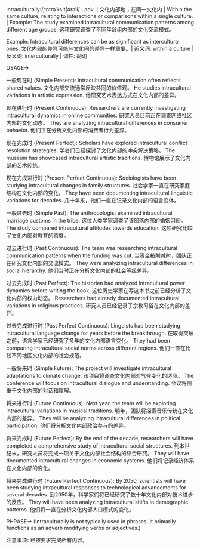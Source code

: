 intraculturally:/ˌɪntrəˈkʌltʃərəli/ | adv. | 文化内部地；在同一文化内 | Within the same culture; relating to interactions or comparisons within a single culture. |  Example: The study examined intracultural communication patterns among different age groups. 这项研究调查了不同年龄组内部的文化交流模式。

Example: Intracultural differences can be as significant as intercultural ones.  文化内部的差异可能与文化间的差异一样重要。| 近义词: within a culture | 反义词: interculturally | 词性: 副词


USAGE->

一般现在时 (Simple Present):
Intracultural communication often reflects shared values. 文化内部交流通常反映共同的价值观。
He studies intracultural variations in artistic expression. 他研究艺术表达方式在文化内部的差异。


现在进行时 (Present Continuous):
Researchers are currently investigating intracultural dynamics in online communities. 研究人员目前正在调查网络社区内部的文化动态。
They are analyzing intracultural differences in consumer behavior. 他们正在分析文化内部的消费者行为差异。


现在完成时 (Present Perfect):
Scholars have explored intracultural conflict resolution strategies. 学者们已经探讨了文化内部的冲突解决策略。
The museum has showcased intracultural artistic traditions. 博物馆展示了文化内部的艺术传统。


现在完成进行时 (Present Perfect Continuous):
Sociologists have been studying intracultural changes in family structures. 社会学家一直在研究家庭结构在文化内部的变化。
They have been documenting intracultural linguistic variations for decades. 几十年来，他们一直在记录文化内部的语言变体。


一般过去时 (Simple Past):
The anthropologist examined intracultural marriage customs in the tribe.  这位人类学家调查了该部落内部的婚姻习俗。
The study compared intracultural attitudes towards education. 这项研究比较了文化内部对教育的态度。


过去进行时 (Past Continuous):
The team was researching intracultural communication patterns when the funding was cut.  当资金被削减时，团队正在研究文化内部的交流模式。
They were analyzing intracultural differences in social hierarchy. 他们当时正在分析文化内部的社会等级差异。


过去完成时 (Past Perfect):
The historian had analyzed intracultural power dynamics before writing the book.  这位历史学家在写这本书之前已经分析了文化内部的权力动态。
Researchers had already documented intracultural variations in religious practices. 研究人员已经记录了宗教习俗在文化内部的差异。


过去完成进行时 (Past Perfect Continuous):
Linguists had been studying intracultural language change for years before the breakthrough. 在取得突破之前，语言学家已经研究了多年的文化内部语言变化。
They had been comparing intracultural social norms across different regions. 他们一直在比较不同地区文化内部的社会规范。



一般将来时 (Simple Future):
The project will investigate intracultural adaptations to climate change.  该项目将调查文化内部对气候变化的适应。
The conference will focus on intracultural dialogue and understanding.  会议将侧重于文化内部的对话和理解。


将来进行时 (Future Continuous):
Next year, the team will be exploring intracultural variations in musical traditions. 明年，团队将探索音乐传统在文化内部的差异。
They will be analyzing intracultural differences in political participation.  他们将分析文化内部政治参与的差异。



将来完成时 (Future Perfect):
By the end of the decade, researchers will have completed a comprehensive study of intracultural social structures. 到本世纪末，研究人员将完成一项关于文化内部社会结构的综合研究。
They will have documented intracultural changes in economic systems. 他们将记录经济体系在文化内部的变化。



将来完成进行时 (Future Perfect Continuous):
By 2050, scientists will have been studying intracultural responses to technological advancements for several decades. 到2050年，科学家们将已经研究了数十年文化内部对技术进步的反应。
They will have been analyzing intracultural shifts in demographic patterns. 他们将一直在分析文化内部人口模式的变化。


PHRASE->
(Intraculturally is not typically used in phrases. It primarily functions as an adverb modifying verbs or adjectives.)

注意事项:  已按要求完成所有内容。
